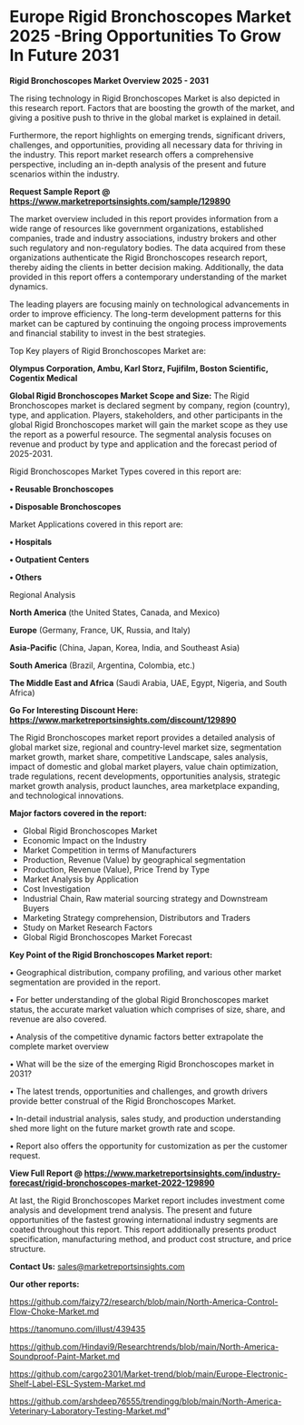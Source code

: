  # Europe Rigid Bronchoscopes Market 2025 -Bring Opportunities To Grow In Future 2031

<Strong> Rigid Bronchoscopes Market Overview 2025 - 2031</strong>

The rising technology in Rigid Bronchoscopes Market is also depicted in this research report. Factors that are boosting the growth of the market, and giving a positive push to thrive in the global market is explained in detail.

Furthermore, the report highlights on emerging trends, significant drivers, challenges, and opportunities, providing all necessary data for thriving in the industry. This report market research offers a comprehensive perspective, including an in-depth analysis of the present and future scenarios within the industry.

<strong>Request Sample Report @ <a href=https://www.marketreportsinsights.com/sample/129890>https://www.marketreportsinsights.com/sample/129890</a></strong>

The market overview included in this report provides information from a wide range of resources like government organizations, established companies, trade and industry associations, industry brokers and other such regulatory and non-regulatory bodies. The data acquired from these organizations authenticate the Rigid Bronchoscopes research report, thereby aiding the clients in better decision making. Additionally, the data provided in this report offers a contemporary understanding of the market dynamics.

The leading players are focusing mainly on technological advancements in order to improve efficiency. The long-term development patterns for this market can be captured by continuing the ongoing process improvements and financial stability to invest in the best strategies.

Top Key players of Rigid Bronchoscopes Market are:

<strong>Olympus Corporation, Ambu, Karl Storz, Fujifilm, Boston Scientific, Cogentix Medical</strong>

<strong><b>Global Rigid Bronchoscopes Market Scope and Size:</b></strong>
The Rigid Bronchoscopes market is declared segment by company, region (country), type, and application. Players, stakeholders, and other participants in the global Rigid Bronchoscopes market will gain the market scope as they use the report as a powerful resource. The segmental analysis focuses on revenue and product by type and application and the forecast period of 2025-2031.

Rigid Bronchoscopes Market Types covered in this report are:

<strong>• Reusable Bronchoscopes

• Disposable Bronchoscopes</strong>

Market Applications covered in this report are:

<strong>• Hospitals

• Outpatient Centers

• Others</strong> 

Regional Analysis

<strong>North America</strong> (the United States, Canada, and Mexico)

<strong>Europe</strong> (Germany, France, UK, Russia, and Italy)

<strong>Asia-Pacific</strong> (China, Japan, Korea, India, and Southeast Asia)

<strong>South America</strong> (Brazil, Argentina, Colombia, etc.)

<strong>The Middle East and Africa</strong> (Saudi Arabia, UAE, Egypt, Nigeria, and South Africa)

<strong>Go For Interesting Discount Here: <a href=https://www.marketreportsinsights.com/discount/129890>https://www.marketreportsinsights.com/discount/129890</a></strong>

The Rigid Bronchoscopes market report provides a detailed analysis of global market size, regional and country-level market size, segmentation market growth, market share, competitive Landscape, sales analysis, impact of domestic and global market players, value chain optimization, trade regulations, recent developments, opportunities analysis, strategic market growth analysis, product launches, area marketplace expanding, and technological innovations.

<strong><b>Major factors covered in the report:</b></strong>
<ul>
  <li>Global Rigid Bronchoscopes Market </li>
  <li>Economic Impact on the Industry</li>
  <li>Market Competition in terms of Manufacturers</li>
  <li>Production, Revenue (Value) by geographical segmentation</li>
  <li>Production, Revenue (Value), Price Trend by Type</li>
  <li>Market Analysis by Application</li>
  <li>Cost Investigation</li>
  <li>Industrial Chain, Raw material sourcing strategy and Downstream Buyers</li>
  <li>Marketing Strategy comprehension, Distributors and Traders</li>
  <li>Study on Market Research Factors</li>
  <li>Global Rigid Bronchoscopes Market Forecast</li>
</ul>

<strong><b>Key Point of the Rigid Bronchoscopes Market report:</b></strong>

• Geographical distribution, company profiling, and various other market segmentation are provided in the report.

• For better understanding of the global Rigid Bronchoscopes market status, the accurate market valuation which comprises of size, share, and revenue are also covered.

• Analysis of the competitive dynamic factors better extrapolate the complete market overview

• What will be the size of the emerging Rigid Bronchoscopes market in 2031?

• The latest trends, opportunities and challenges, and growth drivers provide better construal of the Rigid Bronchoscopes Market.

• In-detail industrial analysis, sales study, and production understanding shed more light on the future market growth rate and scope.

• Report also offers the opportunity for customization as per the customer request.

<strong><b>View Full Report @ <a href=https://www.marketreportsinsights.com/industry-forecast/rigid-bronchoscopes-market-2022-129890>https://www.marketreportsinsights.com/industry-forecast/rigid-bronchoscopes-market-2022-129890</a></b></strong>


At last, the Rigid Bronchoscopes Market report includes investment come analysis and development trend analysis. The present and future opportunities of the fastest growing international industry segments are coated throughout this report. This report additionally presents product specification, manufacturing method, and product cost structure, and price structure.

<strong>Contact Us:</strong>
sales@marketreportsinsights.com

<strong>Our other reports:</strong>

<a href=https://github.com/faizy72/research/blob/main/North-America-Control-Flow-Choke-Market.md>https://github.com/faizy72/research/blob/main/North-America-Control-Flow-Choke-Market.md</a>

<a href=https://tanomuno.com/illust/439435>https://tanomuno.com/illust/439435</a>

<a href=https://github.com/Hindavi9/Researchtrends/blob/main/North-America-Soundproof-Paint-Market.md>https://github.com/Hindavi9/Researchtrends/blob/main/North-America-Soundproof-Paint-Market.md</a>

<a href=https://github.com/cargo2301/Market-trend/blob/main/Europe-Electronic-Shelf-Label-ESL-System-Market.md>https://github.com/cargo2301/Market-trend/blob/main/Europe-Electronic-Shelf-Label-ESL-System-Market.md</a>

<a href=https://github.com/arshdeep76555/trendingg/blob/main/North-America-Veterinary-Laboratory-Testing-Market.md>https://github.com/arshdeep76555/trendingg/blob/main/North-America-Veterinary-Laboratory-Testing-Market.md</a>"
